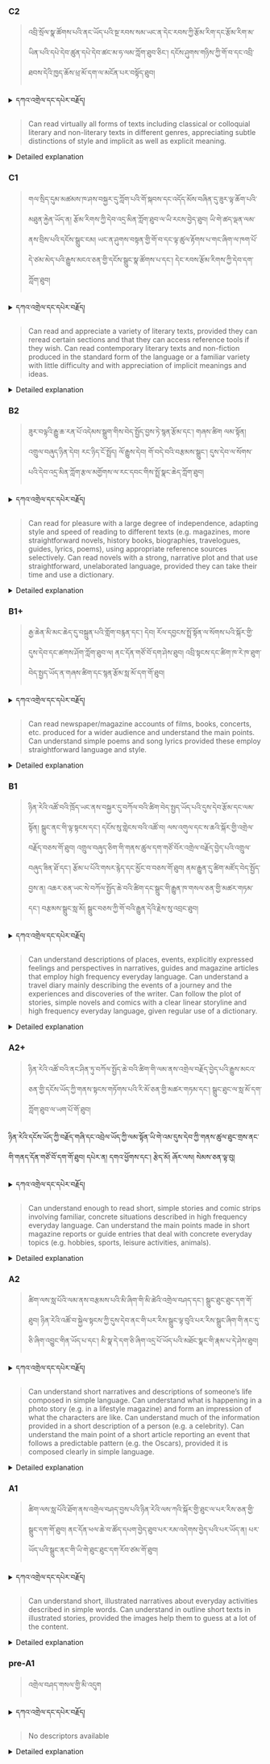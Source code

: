 ### C2
<!-- panels:start -->
<!-- div:left-panel -->

>འབྲི་སྲོལ་སྣ་ཚོགས་པའི་ནང་ཡོད་པའི་སྔ་རབས་སམ་ཡང་ན་དེང་རབས་ཀྱི་རྩོམ་རིག་དང་རྩོམ་རིག་མ་ཡིན་པའི་དཔེ་དེབ་ཚུན་དཔེ་དེབ་ཚང་མ་ཧ་ལམ་ཀློག་ཐུབ་ཅིང་། དངོས་ཤུགས་གཉིས་ཀྱི་གོ་བ་དང་འབྲི་ཐབས་དེའི་ཁྱད་ཆོས་ཕྲ་མོ་དག་ལ་མངོན་པར་བསྟོད་ཐུབ།




<details>
  <summary>དཀའ་འགྲེལ་དང་དཔེར་བརྗོད།</summary>

བདག་གིས་དེ་ལྷག་ཏུ་སྟབས་བདེའི་ཆ་ཤས་སུ་དབྱེ་རུ་བཅུག་པ་སྟེ།

1.སྐད་ཆ་དྭངས་ཤིང་གསལ་བ་སྟེ། འདིས་ཁྱོད་ཀྱིས་གོ་བདེ་ཤེས་སླ་བའི་ཐབས་ལ་བརྟེན་ནས་བཤད་ཆོག་པ་དང་འབྲི་ཆོག་པ་མཚོན་ ཁྱེད་ཀྱིས་དོན་སྙིང་ལྡན་པའི་ཚིག་བཀོལ་ནས་ཉན་མཁན་དང་ཀློག་པ་པོ་རྣམས་ལ་མཚོན་ན་རྙོག་འཛིང་ཆེན་པོ་མེད།
དཔེ་མཚོན་འདི་ལྟར། "དེ་རིང་གི་ནམ་མཁའ་ཧ་ཅང་སྔོ་"ཞེས་པ་ནི་སྟབས་བདེ་ཞིང་གསལ་བའི་ཚིག་གྲུབ་ཤིག་རེད།
</details>


<!-- div:right-panel -->

> Can read virtually all forms of texts including classical or colloquial literary and non-literary texts in 
different genres, appreciating subtle distinctions of style and implicit as well as explicit meaning.



<details>

  <summary>Detailed explanation</summary>

It means that the written text is entirely devoid of spelling, punctuation, grammar, or any other mistakes that would compromise its correctness, clarity, or adherence to the established rules and conventions of the writing system.

</details>

<!-- panels:end -->




### C1
<!-- panels:start -->
<!-- div:left-panel -->

>  གལ་སྲིད་དུམ་མཚམས་ཁ་ཤས་བསྐྱར་དུ་ཀློག་པའི་གོ་སྐབས་དང་འདོད་མོས་བཞིན་དུ་ཟུར་ལྟ་ཆོག་པའི་མཐུན་རྐྱེན་ཡོད་ན། རྩོམ་རིགས་ཀྱི་དེབ་འདྲ་མིན་ཀློག་ཐུབ་ལ་ཡི་རངས་བྱེད་ཐུབ།
ཡི་གེ་ཚད་ལྡན་ལམ་ནས་བྲིས་པའི་དངོས་སྒྲུང་ངམ། ཡང་ན་ཤུགས་བསྟན་གྱི་གོ་བ་དང་ལྟ་ཚུལ་རྟོགས་པ་གང་ཞིག་ལ་ཁག་པོ་དེ་ཙམ་མེད་པའི་རྒྱུས་མངའ་ཅན་གྱི་དངོས་སྒྲུང་སྣ་ཚོགས་པ་དང་། དེང་རབས་རྩོམ་རིགས་ཀྱི་དེབ་དག་ཀློག་ཐུབ།




<details>
  <summary>དཀའ་འགྲེལ་དང་དཔེར་བརྗོད།</summary>

བདག་གིས་དེ་ལྷག་ཏུ་སྟབས་བདེའི་ཆ་ཤས་སུ་དབྱེ་རུ་བཅུག་པ་སྟེ།

1.སྐད་ཆ་དྭངས་ཤིང་གསལ་བ་སྟེ། འདིས་ཁྱོད་ཀྱིས་གོ་བདེ་ཤེས་སླ་བའི་ཐབས་ལ་བརྟེན་ནས་བཤད་ཆོག་པ་དང་འབྲི་ཆོག་པ་མཚོན་ ཁྱེད་ཀྱིས་དོན་སྙིང་ལྡན་པའི་ཚིག་བཀོལ་ནས་ཉན་མཁན་དང་ཀློག་པ་པོ་རྣམས་ལ་མཚོན་ན་རྙོག་འཛིང་ཆེན་པོ་མེད།
དཔེ་མཚོན་འདི་ལྟར། "དེ་རིང་གི་ནམ་མཁའ་ཧ་ཅང་སྔོ་"ཞེས་པ་ནི་སྟབས་བདེ་ཞིང་གསལ་བའི་ཚིག་གྲུབ་ཤིག་རེད།
</details>

<!-- div:right-panel -->

>Can read and appreciate a variety of literary texts, provided they can reread certain sections and that they can access reference tools if they wish.
Can read contemporary literary texts and non-fiction produced in the standard form of the language or a familiar variety with little difficulty and with appreciation of implicit meanings and ideas.





<details>

  <summary>Detailed explanation</summary>

Let me break it down into simpler parts:

1. Clear and fluent language: This means that you can speak or write in a way that is easy to understand. You use words that make sense and are not too complicated for the listener or reader.
Example: "The sky is blue today" is a clear and simple sentence.

</details>

<!-- panels:end -->




### B2
<!-- panels:start -->
<!-- div:left-panel -->

> ཟུར་བལྟའི་རྒྱུ་ཆ་རན་པོ་འདེམས་སྒྲུག་གིས་བེད་སྤྱོད་བྱས་ཏེ་སྙན་རྩོམ་དང་། གཞས་ཚིག ལམ་སྟོན། འགྲུལ་བཞུད་ཉིན་དེབ། རང་ཉིད་ངོ་སྤྲོད། ལོ་རྒྱུས་དེབ། གོ་བདེ་བའི་བརྩམས་སྒྲུང་། དུས་དེབ་ལ་སོགས་པའི་དེབ་འདྲ་མིན་ཀློག་རྩལ་མགྱོགས་ལ་རང་དབང་གིས་སྤྲོ་སྣང་ཆེད་ཀློག་ཐུབ།
 



<details>
  <summary>དཀའ་འགྲེལ་དང་དཔེར་བརྗོད།</summary>

བདག་གིས་དེ་ལྷག་ཏུ་སྟབས་བདེའི་ཆ་ཤས་སུ་དབྱེ་རུ་བཅུག་པ་སྟེ།

1.སྐད་ཆ་དྭངས་ཤིང་གསལ་བ་སྟེ། འདིས་ཁྱོད་ཀྱིས་གོ་བདེ་ཤེས་སླ་བའི་ཐབས་ལ་བརྟེན་ནས་བཤད་ཆོག་པ་དང་འབྲི་ཆོག་པ་མཚོན་ ཁྱེད་ཀྱིས་དོན་སྙིང་ལྡན་པའི་ཚིག་བཀོལ་ནས་ཉན་མཁན་དང་ཀློག་པ་པོ་རྣམས་ལ་མཚོན་ན་རྙོག་འཛིང་ཆེན་པོ་མེད།
དཔེ་མཚོན་འདི་ལྟར། "དེ་རིང་གི་ནམ་མཁའ་ཧ་ཅང་སྔོ་"ཞེས་པ་ནི་སྟབས་བདེ་ཞིང་གསལ་བའི་ཚིག་གྲུབ་ཤིག་རེད།
</details>


<!-- div:right-panel -->

> Can read for pleasure with a large degree of independence, adapting style and speed of reading to different texts (e.g. magazines, more straightforward novels, history books, biographies, travelogues, 
guides, lyrics, poems), using appropriate reference sources selectively.
Can read novels with a strong, narrative plot and that use straightforward, unelaborated language, provided they can take their time and use a dictionary.




<details>

  <summary>Detailed explanation</summary>

Let me break it down into simpler parts:

1. Clear and fluent language: This means that you can speak or write in a way that is easy to understand. You use words that make sense and are not too complicated for the listener or reader.
Example: "The sky is blue today" is a clear and simple sentence.

</details>

<!-- panels:end -->






### B1+
<!-- panels:start -->
<!-- div:left-panel -->

> རྒྱ་ཆེན་མི་མང་ཆེད་དུ་བསྐྲུན་པའི་གློག་བརྙན་དང་། དེབ། རོལ་དབྱངས་སྤྲོ་སྟོན་ལ་སོགས་པའི་སྐོར་གྱི་དུས་དེབ་དང་ཚགས་ཤོག་ཀློག་ཐུབ་ལ། ནང་དོན་གཙོ་བོ་དག་ཤེས་ཐུབ།
འབྲི་སྟངས་དང་ཚིག་ཁ་རེ་ཁ་ཐུག་བེད་སྤྱད་ཡོད་ན་གཞས་ཚིག་དང་སྙན་རྩོམ་སླ་མོ་དག་གོ་ཐུབ།




<details>
  <summary>དཀའ་འགྲེལ་དང་དཔེར་བརྗོད།</summary>

བདག་གིས་དེ་ལྷག་ཏུ་སྟབས་བདེའི་ཆ་ཤས་སུ་དབྱེ་རུ་བཅུག་པ་སྟེ།

1.སྐད་ཆ་དྭངས་ཤིང་གསལ་བ་སྟེ། འདིས་ཁྱོད་ཀྱིས་གོ་བདེ་ཤེས་སླ་བའི་ཐབས་ལ་བརྟེན་ནས་བཤད་ཆོག་པ་དང་འབྲི་ཆོག་པ་མཚོན་ ཁྱེད་ཀྱིས་དོན་སྙིང་ལྡན་པའི་ཚིག་བཀོལ་ནས་ཉན་མཁན་དང་ཀློག་པ་པོ་རྣམས་ལ་མཚོན་ན་རྙོག་འཛིང་ཆེན་པོ་མེད།
དཔེ་མཚོན་འདི་ལྟར། "དེ་རིང་གི་ནམ་མཁའ་ཧ་ཅང་སྔོ་"ཞེས་པ་ནི་སྟབས་བདེ་ཞིང་གསལ་བའི་ཚིག་གྲུབ་ཤིག་རེད།
</details>

<!-- div:right-panel -->

> Can read newspaper/magazine accounts of films, books, concerts, etc. produced for a wider audience and understand the main points.
Can understand simple poems and song lyrics provided these employ straightforward language and style.




<details>

  <summary>Detailed explanation</summary>

Let me break it down into simpler parts:

1. Clear and fluent language: This means that you can speak or write in a way that is easy to understand. You use words that make sense and are not too complicated for the listener or reader.
Example: "The sky is blue today" is a clear and simple sentence.

</details>

<!-- panels:end -->

### B1
<!-- panels:start -->
<!-- div:left-panel -->

> ཉིན་རེའི་འཚོ་བའི་ཁྲོད་ཡང་ནས་བསྐྱར་དུ་བཀོལ་བའི་ཚིག་བེད་སྤྱད་ཡོད་པའི་དུས་དེབ་རྩོམ་དང་ལམ་སྟོན། སྒྲུང་ནང་གི་ལྟ་སྟངས་དང་། དངོས་སུ་གླེངས་བའི་འཚོ་བ། ལས་འགུལ་དང་ས་ཆའི་སྐོར་གྱི་འགྲེལ་བརྗོད་བཅས་གོ་ཐུབ།
འགྲུལ་བཞུད་ཅིག་གི་གནས་ཚུལ་དག་གཙོ་བོར་འགྲེལ་བརྗོད་བྱེད་པའི་འགྲུལ་བཞུད་ཟིན་ཐོ་དང་། རྩོམ་པ་པོའི་གསར་རྙེད་དང་མྱོང་བ་བཅས་གོ་ཐུབ།
ནམ་རྒྱུན་དུ་ཚིག་མཛོད་བེད་སྤྱོད་བྱས་ན། འཆར་ཅན་ཡང་སེ་བཀོལ་སྤྱོད་ཆེ་བའི་ཚིག་དང་སྒྲུང་གི་རྒྱུན་ཁ་གསལ་ཅན་གྱི་མཚར་གཏམ་དང་། བརྩམས་སྒྲུང་སླ་མོ། སྒྲུང་བཅས་ཀྱི་གོ་བའི་རྒྱུན་དེའི་རྗེས་སུ་འབྲང་ཐུབ།




<details>
  <summary>དཀའ་འགྲེལ་དང་དཔེར་བརྗོད།</summary>

བདག་གིས་དེ་ལྷག་ཏུ་སྟབས་བདེའི་ཆ་ཤས་སུ་དབྱེ་རུ་བཅུག་པ་སྟེ།

1.སྐད་ཆ་དྭངས་ཤིང་གསལ་བ་སྟེ། འདིས་ཁྱོད་ཀྱིས་གོ་བདེ་ཤེས་སླ་བའི་ཐབས་ལ་བརྟེན་ནས་བཤད་ཆོག་པ་དང་འབྲི་ཆོག་པ་མཚོན་ ཁྱེད་ཀྱིས་དོན་སྙིང་ལྡན་པའི་ཚིག་བཀོལ་ནས་ཉན་མཁན་དང་ཀློག་པ་པོ་རྣམས་ལ་མཚོན་ན་རྙོག་འཛིང་ཆེན་པོ་མེད།
དཔེ་མཚོན་འདི་ལྟར། "དེ་རིང་གི་ནམ་མཁའ་ཧ་ཅང་སྔོ་"ཞེས་པ་ནི་སྟབས་བདེ་ཞིང་གསལ་བའི་ཚིག་གྲུབ་ཤིག་རེད།
</details>

<!-- div:right-panel -->

> Can understand descriptions of places, events, explicitly expressed feelings and perspectives in narratives, guides and magazine articles that employ high frequency everyday language.
Can understand a travel diary mainly describing the events of a journey and the experiences and discoveries of the writer.
Can follow the plot of stories, simple novels and comics with a clear linear storyline and high frequency 
everyday language, given regular use of a dictionary.




<details>

  <summary>Detailed explanation</summary>

Let me break it down into simpler parts:

1. Clear and fluent language: This means that you can speak or write in a way that is easy to understand. You use words that make sense and are not too complicated for the listener or reader.
Example: "The sky is blue today" is a clear and simple sentence.

</details>

<!-- panels:end -->





### A2+
<!-- panels:start -->
<!-- div:left-panel -->

>ཉིན་རེའི་འཚོ་བའི་ནང་ཤིན་ཏུ་བཀོལ་སྤྱོད་ཆེ་བའི་ཚིག་གི་ལམ་ནས་འགྲེལ་བརྗོད་བྱེད་པའི་རྒྱུས་མངའ་ཅན་གྱི་དངོས་ཡོད་ཀྱི་གནས་སྟངས་གཏོགས་པའི་རི་མོ་ཅན་གྱི་མཚར་གཏམ་དང་། སྒྲུང་ཐུང་ལ་སླ་མོ་དག་ཀློག་ཐུབ་ལ་ཡག་པོ་གོ་ཐུབ།

ཉིན་རེའི་དངོས་ཡོད་ཀྱི་བརྗོད་གཞི་དང་འབྲེལ་ཡོད་ཀྱི་ལམ་སྟོན་ཡི་གེ་འམ་དུས་དེབ་ཀྱི་གནས་ཚུལ་ཐུང་གྲས་ནང་གི་གནད་དོན་གཙོ་བོ་དག་གོ་ཐུབ། དཔེར་ན། དགའ་ཕྱོགས་དང་། རྩེད་མོ། ཞོར་ལས། སེམས་ཅན་ལྟ་བུ། 


<details>
  <summary>དཀའ་འགྲེལ་དང་དཔེར་བརྗོད།</summary>

བདག་གིས་དེ་ལྷག་ཏུ་སྟབས་བདེའི་ཆ་ཤས་སུ་དབྱེ་རུ་བཅུག་པ་སྟེ།

1.སྐད་ཆ་དྭངས་ཤིང་གསལ་བ་སྟེ། འདིས་ཁྱོད་ཀྱིས་གོ་བདེ་ཤེས་སླ་བའི་ཐབས་ལ་བརྟེན་ནས་བཤད་ཆོག་པ་དང་འབྲི་ཆོག་པ་མཚོན་ ཁྱེད་ཀྱིས་དོན་སྙིང་ལྡན་པའི་ཚིག་བཀོལ་ནས་ཉན་མཁན་དང་ཀློག་པ་པོ་རྣམས་ལ་མཚོན་ན་རྙོག་འཛིང་ཆེན་པོ་མེད།
དཔེ་མཚོན་འདི་ལྟར། "དེ་རིང་གི་ནམ་མཁའ་ཧ་ཅང་སྔོ་"ཞེས་པ་ནི་སྟབས་བདེ་ཞིང་གསལ་བའི་ཚིག་གྲུབ་ཤིག་རེད།
</details>

<!-- div:right-panel -->

> Can understand enough to read short, simple stories and comic strips involving familiar, concrete 
situations described in high frequency everyday language.
Can understand the main points made in short magazine reports or guide entries that deal with concrete 
everyday topics (e.g. hobbies, sports, leisure activities, animals).



<details>

  <summary>Detailed explanation</summary>

Let me break it down into simpler parts:

1. Clear and fluent language: This means that you can speak or write in a way that is easy to understand. You use words that make sense and are not too complicated for the listener or reader.
Example: "The sky is blue today" is a clear and simple sentence.

</details>

<!-- panels:end -->



### A2
<!-- panels:start -->
<!-- div:left-panel -->

> ཚིག་ལས་སླ་པོའི་ལམ་ནས་བརྩམས་པའི་མི་ཞིག་གི་མི་ཚེའི་འགྲེལ་བཤད་དང་། སྒྲུང་ཐུང་ཐུང་དག་གོ་ཐུབ།
ཉིན་རེའི་འཚོ་བ་སྐྱེལ་སྟངས་ཀྱི་དུས་དེབ་ནང་གི་པར་རིས་སྒྲུང་ལྟ་བུའི་པར་རིས་སྒྲུང་ཞིག་གི་ནང་དུ་ཅི་ཞིག་འབྱུང་གིན་ཡོད་པ་དང་། མི་སྣ་དེ་དག་ཅི་ཞིག་འདྲ་པོ་ཡོད་པའི་མཐོང་སྣང་གི་རྣམ་པ་དེ་ཤེས་ཐུབ།

<details>
  <summary>དཀའ་འགྲེལ་དང་དཔེར་བརྗོད།</summary>

བདག་གིས་དེ་ལྷག་ཏུ་སྟབས་བདེའི་ཆ་ཤས་སུ་དབྱེ་རུ་བཅུག་པ་སྟེ།

1.སྐད་ཆ་དྭངས་ཤིང་གསལ་བ་སྟེ། འདིས་ཁྱོད་ཀྱིས་གོ་བདེ་ཤེས་སླ་བའི་ཐབས་ལ་བརྟེན་ནས་བཤད་ཆོག་པ་དང་འབྲི་ཆོག་པ་མཚོན་ ཁྱེད་ཀྱིས་དོན་སྙིང་ལྡན་པའི་ཚིག་བཀོལ་ནས་ཉན་མཁན་དང་ཀློག་པ་པོ་རྣམས་ལ་མཚོན་ན་རྙོག་འཛིང་ཆེན་པོ་མེད།
དཔེ་མཚོན་འདི་ལྟར། "དེ་རིང་གི་ནམ་མཁའ་ཧ་ཅང་སྔོ་"ཞེས་པ་ནི་སྟབས་བདེ་ཞིང་གསལ་བའི་ཚིག་གྲུབ་ཤིག་རེད།
</details>

<!-- div:right-panel -->

> Can understand short narratives and descriptions of someone’s life composed in simple language.
Can understand what is happening in a photo story (e.g. in a lifestyle magazine) and form an impression of 
what the characters are like.
Can understand much of the information provided in a short description of a person (e.g. a celebrity).
Can understand the main point of a short article reporting an event that follows a predictable pattern (e.g. 
the Oscars), provided it is composed clearly in simple language.



<details>

  <summary>Detailed explanation</summary>

Let me break it down into simpler parts:

1. Clear and fluent language: This means that you can speak or write in a way that is easy to understand. You use words that make sense and are not too complicated for the listener or reader.
Example: "The sky is blue today" is a clear and simple sentence.

</details>

<!-- panels:end -->




### A1
<!-- panels:start -->
<!-- div:left-panel -->

>ཚིག་ལས་སླ་པོའི་ཐོག་ནས་འགྲེལ་བཤད་བྱས་པའི་ཉིན་རེའི་ལས་ཀའི་སྐོར་གྱི་ཐུང་ལ་པར་རིས་ཅན་གྱི་སྒྲུང་དག་གོ་ཐུབ།
ནང་དོན་ཕལ་ཆེ་བ་ཚོད་དཔག་བྱེད་ཐུབ་པར་རམ་འདེགས་བྱེད་པའི་པར་ཡོད་ན། པར་ཡོད་པའི་སྒྲུང་ནང་གི་ཡི་གེ་ཐུང་ཐུང་དག་རོབ་ཙམ་གོ་ཐུབ།

 
<details>
  <summary>དཀའ་འགྲེལ་དང་དཔེར་བརྗོད།</summary>

བདག་གིས་དེ་ལྷག་ཏུ་སྟབས་བདེའི་ཆ་ཤས་སུ་དབྱེ་རུ་བཅུག་པ་སྟེ།

1.སྐད་ཆ་དྭངས་ཤིང་གསལ་བ་སྟེ། འདིས་ཁྱོད་ཀྱིས་གོ་བདེ་ཤེས་སླ་བའི་ཐབས་ལ་བརྟེན་ནས་བཤད་ཆོག་པ་དང་འབྲི་ཆོག་པ་མཚོན་ ཁྱེད་ཀྱིས་དོན་སྙིང་ལྡན་པའི་ཚིག་བཀོལ་ནས་ཉན་མཁན་དང་ཀློག་པ་པོ་རྣམས་ལ་མཚོན་ན་རྙོག་འཛིང་ཆེན་པོ་མེད།
དཔེ་མཚོན་འདི་ལྟར། "དེ་རིང་གི་ནམ་མཁའ་ཧ་ཅང་སྔོ་"ཞེས་པ་ནི་སྟབས་བདེ་ཞིང་གསལ་བའི་ཚིག་གྲུབ་ཤིག་རེད།
</details>

<!-- div:right-panel -->

> Can understand short, illustrated narratives about everyday activities described in simple words.
Can understand in outline short texts in illustrated stories, provided the images help them to guess at a lot 
of the content.


<details>

  <summary>Detailed explanation</summary>

Let me break it down into simpler parts:

1. Can communicate very basic information about personal details in a simple way.

</details>

<!-- panels:end -->




### pre-A1
<!-- panels:start -->
<!-- div:left-panel -->

> འགྲེལ་བཤད་གསལ་གྱི་མི་འདུག 

<details>
  <summary>དཀའ་འགྲེལ་དང་དཔེར་བརྗོད།</summary>

བདག་གིས་དེ་ལྷག་ཏུ་སྟབས་བདེའི་ཆ་ཤས་སུ་དབྱེ་རུ་བཅུག་པ་སྟེ།

1.སྐད་ཆ་དྭངས་ཤིང་གསལ་བ་སྟེ། འདིས་ཁྱོད་ཀྱིས་གོ་བདེ་ཤེས་སླ་བའི་ཐབས་ལ་བརྟེན་ནས་བཤད་ཆོག་པ་དང་འབྲི་ཆོག་པ་མཚོན་ ཁྱེད་ཀྱིས་དོན་སྙིང་ལྡན་པའི་ཚིག་བཀོལ་ནས་ཉན་མཁན་དང་ཀློག་པ་པོ་རྣམས་ལ་མཚོན་ན་རྙོག་འཛིང་ཆེན་པོ་མེད།
དཔེ་མཚོན་འདི་ལྟར། "དེ་རིང་གི་ནམ་མཁའ་ཧ་ཅང་སྔོ་"ཞེས་པ་ནི་སྟབས་བདེ་ཞིང་གསལ་བའི་ཚིག་གྲུབ་ཤིག་རེད།
</details>

<!-- div:right-panel -->

> No descriptors available

<details>

  <summary>Detailed explanation</summary>

Let me break it down into simpler parts:

1. Can communicate very basic information about personal details in a simple way.

</details>

<!-- panels:end -->

